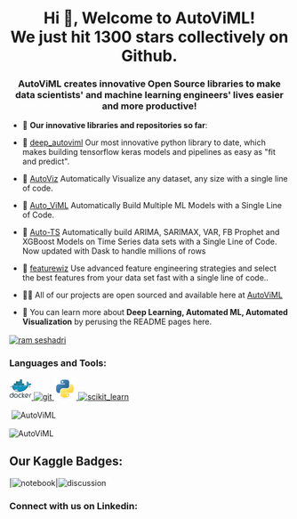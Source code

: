 <h1 align="center">Hi 👋, Welcome to AutoViML!<br> We just hit 1300 stars collectively on Github.</h1>
<h3 align="center">AutoViML creates innovative Open Source libraries to make data scientists' and machine learning engineers' lives easier and more productive! </h3>

- 🌱 <b>Our innovative libraries and repositories so far</b>:
- 🤝 [deep_autoviml](https://github.com/AutoViML/deep_autoviml) Our most innovative python library to date, which makes building tensorflow keras models and pipelines as easy as "fit and predict".
- 🤝 [AutoViz](https://github.com/AutoViML/AutoViz) Automatically Visualize any dataset, any size with a single line of code.
- 🤝 [Auto_ViML](https://github.com/AutoViML/Auto_ViML) Automatically Build Multiple ML Models with a Single Line of Code.
- 🤝 [Auto-TS](https://github.com/AutoViML/Auto_TS) Automatically build ARIMA, SARIMAX, VAR, FB Prophet and XGBoost Models on Time Series data sets with a Single Line of Code. Now updated with Dask to handle millions of rows
- 🤝 [featurewiz](https://github.com/AutoViML/featurewiz) Use advanced feature engineering strategies and select the best features from your data set fast with a single line of code..

- 👨‍💻 All of our projects are open sourced and available here at [AutoViML](https://github.com/AutoViML)

- 💬 You can learn more about **Deep Learning, Automated ML, Automated Visualization** by perusing the README pages here.

<p align="left">
<a href="https://www.linkedin.com/in/ram-seshadri-nyc-nj/" target="blank"><img align="center" src="https://cdn.jsdelivr.net/npm/simple-icons@3.0.1/icons/linkedin.svg" alt="ram seshadri" height="30" width="40" /></a>
</p>

<h3 align="left">Languages and Tools:</h3>
<p align="left"> <a href="https://www.docker.com/" target="_blank"> <img src="https://raw.githubusercontent.com/devicons/devicon/master/icons/docker/docker-original-wordmark.svg" alt="docker" width="40" height="40"/> </a> <a href="https://git-scm.com/" target="_blank"> <img src="https://www.vectorlogo.zone/logos/git-scm/git-scm-icon.svg" alt="git" width="40" height="40"/> </a> <a href="https://www.python.org" target="_blank"> <img src="https://raw.githubusercontent.com/devicons/devicon/master/icons/python/python-original.svg" alt="python" width="40" height="40"/> </a> <a href="https://scikit-learn.org/" target="_blank"> <img src="https://upload.wikimedia.org/wikipedia/commons/0/05/Scikit_learn_logo_small.svg" alt="scikit_learn" width="40" height="40"/> </a> </p>

<p>&nbsp;<img align="center" src="https://github-readme-stats.vercel.app/api?username=AutoViML&show_icons=true&locale=en" alt="AutoViML" /></p>

<p><img align="center" src="https://github-readme-streak-stats.herokuapp.com/?user=AutoViML&" alt="AutoViML" /></p>

<h2 align="left">Our Kaggle Badges:</h2>

|![notebook](https://road-to-kaggle-grandmaster.vercel.app/api/badges/rsesha/notebook/light)|![discussion](https://road-to-kaggle-grandmaster.vercel.app/api/badges/rsesha/discussion/light)

<h3 align="left">Connect with us on Linkedin:</h3>

